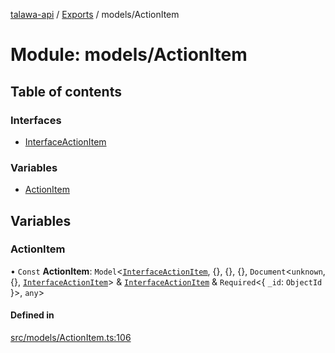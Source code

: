 [talawa-api](../README.md) / [Exports](../modules.md) / models/ActionItem

# Module: models/ActionItem

## Table of contents

### Interfaces

- [InterfaceActionItem](../interfaces/models_ActionItem.InterfaceActionItem.md)

### Variables

- [ActionItem](models_ActionItem.md#actionitem)

## Variables

### ActionItem

• `Const` **ActionItem**: `Model`\<[`InterfaceActionItem`](../interfaces/models_ActionItem.InterfaceActionItem.md), \{\}, \{\}, \{\}, `Document`\<`unknown`, \{\}, [`InterfaceActionItem`](../interfaces/models_ActionItem.InterfaceActionItem.md)\> & [`InterfaceActionItem`](../interfaces/models_ActionItem.InterfaceActionItem.md) & `Required`\<\{ `_id`: `ObjectId`  \}\>, `any`\>

#### Defined in

[src/models/ActionItem.ts:106](https://github.com/PalisadoesFoundation/talawa-api/blob/708df7e/src/models/ActionItem.ts#L106)
